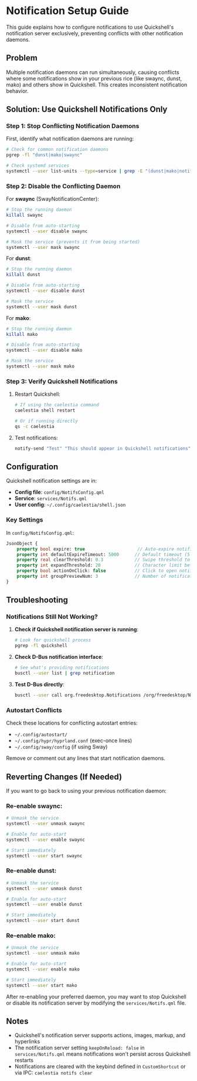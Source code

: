 # Notification Setup Guide

This guide explains how to configure notifications to use Quickshell's notification server exclusively, preventing conflicts with other notification daemons.

## Problem

Multiple notification daemons can run simultaneously, causing conflicts where some notifications show in your previous rice (like swaync, dunst, mako) and others show in Quickshell. This creates inconsistent notification behavior.

## Solution: Use Quickshell Notifications Only

### Step 1: Stop Conflicting Notification Daemons

First, identify what notification daemons are running:

```bash
# Check for common notification daemons
pgrep -fl "dunst|mako|swaync"

# Check systemd services
systemctl --user list-units --type=service | grep -E "(dunst|mako|notification|notify|swaync)"
```

### Step 2: Disable the Conflicting Daemon

For **swaync** (SwayNotificationCenter):
```bash
# Stop the running daemon
killall swaync

# Disable from auto-starting
systemctl --user disable swaync

# Mask the service (prevents it from being started)
systemctl --user mask swaync
```

For **dunst**:
```bash
# Stop the running daemon
killall dunst

# Disable from auto-starting
systemctl --user disable dunst

# Mask the service
systemctl --user mask dunst
```

For **mako**:
```bash
# Stop the running daemon
killall mako

# Disable from auto-starting
systemctl --user disable mako

# Mask the service
systemctl --user mask mako
```

### Step 3: Verify Quickshell Notifications

1. Restart Quickshell:
   ```bash
   # If using the caelestia command
   caelestia shell restart
   
   # Or if running directly
   qs -c caelestia
   ```

2. Test notifications:
   ```bash
   notify-send "Test" "This should appear in Quickshell notifications"
   ```

## Configuration

Quickshell notification settings are in:
- **Config file**: `config/NotifsConfig.qml`
- **Service**: `services/Notifs.qml`
- **User config**: `~/.config/caelestia/shell.json`

### Key Settings

In `config/NotifsConfig.qml`:
```qml
JsonObject {
    property bool expire: true                    // Auto-expire notifications
    property int defaultExpireTimeout: 5000      // Default timeout (5 seconds)
    property real clearThreshold: 0.3            // Swipe threshold to clear
    property int expandThreshold: 20             // Character limit before expand
    property bool actionOnClick: false           // Click to open notification actions
    property int groupPreviewNum: 3              // Number of notifications to preview in groups
}
```

## Troubleshooting

### Notifications Still Not Working?

1. **Check if Quickshell notification server is running**:
   ```bash
   # Look for quickshell process
   pgrep -fl quickshell
   ```

2. **Check D-Bus notification interface**:
   ```bash
   # See what's providing notifications
   busctl --user list | grep notification
   ```

3. **Test D-Bus directly**:
   ```bash
   busctl --user call org.freedesktop.Notifications /org/freedesktop/Notifications org.freedesktop.Notifications Notify susssasa{sv}i "test" 0 "" "Test Title" "Test body" as 0 a{sv} 5000
   ```

### Autostart Conflicts

Check these locations for conflicting autostart entries:
- `~/.config/autostart/`
- `~/.config/hypr/hyprland.conf` (exec-once lines)
- `~/.config/sway/config` (if using Sway)

Remove or comment out any lines that start notification daemons.

## Reverting Changes (If Needed)

If you want to go back to using your previous notification daemon:

### Re-enable swaync:
```bash
# Unmask the service
systemctl --user unmask swaync

# Enable for auto-start
systemctl --user enable swaync

# Start immediately
systemctl --user start swaync
```

### Re-enable dunst:
```bash
# Unmask the service
systemctl --user unmask dunst

# Enable for auto-start
systemctl --user enable dunst

# Start immediately
systemctl --user start dunst
```

### Re-enable mako:
```bash
# Unmask the service
systemctl --user unmask mako

# Enable for auto-start
systemctl --user enable mako

# Start immediately
systemctl --user start mako
```

After re-enabling your preferred daemon, you may want to stop Quickshell or disable its notification server by modifying the `services/Notifs.qml` file.

## Notes

- Quickshell's notification server supports actions, images, markup, and hyperlinks
- The notification server setting `keepOnReload: false` in `services/Notifs.qml` means notifications won't persist across Quickshell restarts
- Notifications are cleared with the keybind defined in `CustomShortcut` or via IPC: `caelestia notifs clear`